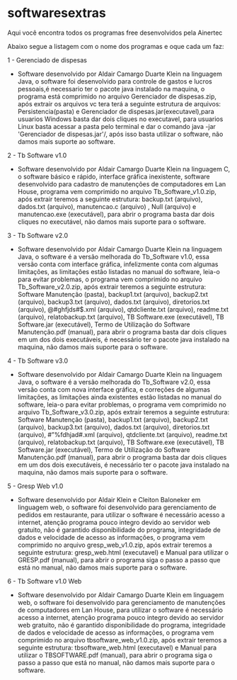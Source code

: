 # softwaresextras

Aqui você encontra todos os programas free desenvolvidos pela Ainertec

Abaixo segue a listagem com o nome dos programas e oque cada um faz:

1 - Gerenciado de dispesas
  * Software desenvolvido por Aldair Camargo Duarte Klein na linguagem Java, o software foi desenvolvido para controle de   gastos e lucros pessoais,é necessario ter o pacote java instalado na maquina,
  o programa está comprimido no arquivo Gerenciador de dispesas.zip, após extrair os arquivos vc tera terá a seguinte 
  estrutura de arquivos: Persistencia(pasta) e Gerenciador de dispesas.jar(executavel),para usuarios Windows basta dar 
  dois cliques no executavel, para usuarios Linux basta acessar a pasta pelo terminal e dar o comando java -jar 'Gerenciador de dispesas.jar'/,
  após isso basta utilizar o software, não damos mais suporte ao software.

2 - Tb Software v1.0
* Software desenvolvido por Aldair Camargo Duarte Klein na linguagem C, o software básico e rápido, interface gráfica inexistente, software desenvolvido para cadastro de manutenções de computadores em Lan House, programa vem comprimido no arquivo Tb_Software_v1.0.zip, após extrair teremos a seguinte estrutura: backup.txt (arquivo), dados.txt (arquivo), manutencao.c (arquivo) , Null (arquivo) e manutencao.exe (executável), para abrir o programa basta dar dois cliques no executável, não damos mais suporte para o software.

3 - Tb Software v2.0
* Software desenvolvido por Aldair Camargo Duarte Klein na linguagem Java, o software é a versão melhorada do Tb_Software v1.0, essa versão conta com interface gráfica, infelizmente conta com algumas limitações, as limitações estão listadas no manual do software, leia-o para evitar problemas, o programa vem comprimido no arquivo Tb_Software_v2.0.zip, após extrair teremos a seguinte estrutura: Software Manutenção (pasta), backup1.txt (arquivo), backup2.txt (arquivo), backup3.txt (arquivo), dados.txt (arquivo), diretorios.txt (arquivo), @#ghfjds#$.xml (arquivo), qtdcliente.txt (arquivo), readme.txt (arquivo), relatobackup.txt (arquivo), TB Software.exe (executável), TB Software.jar (executável), Termo de Utilização do Software Manutenção.pdf (manual), para abrir o programa basta dar dois cliques em um dos dois executáveis, é necessário ter o pacote java instalado na maquina, não damos mais suporte para o software.

4 - Tb Software v3.0
* Software desenvolvido por Aldair Camargo Duarte Klein na linguagem Java, o software é a versão melhorada do Tb_Software v2.0, essa versão conta com nova interface gráfica, e correções de algumas limitações, as limitações ainda existentes estão listadas no manual do software, leia-o para evitar problemas, o programa vem comprimido no arquivo Tb_Software_v3.0.zip, após extrair teremos a seguinte estrutura: Software Manutenção (pasta), backup1.txt (arquivo), backup2.txt (arquivo), backup3.txt (arquivo), dados.txt (arquivo), diretorios.txt (arquivo), \#”%fdhjad\#$%\#%$.xml (arquivo), qtdcliente.txt (arquivo), readme.txt (arquivo), relatobackup.txt (arquivo), TB Software.exe (executável), TB Software.jar (executável), Termo de Utilização do Software Manutenção.pdf (manual), para abrir o programa basta dar dois cliques em um dos dois executáveis, é necessário ter o pacote java instalado na maquina, não damos mais suporte para o software.

5 - Gresp Web v1.0
*  Software desenvolvido por Aldair Klein e Cleiton Baloneker em linguagem web, o software foi desenvolvido para gerenciamento de pedidos em restaurante, para utilizar o software é necessário acesso a internet, atenção programa pouco integro devido ao servidor web gratuito, não é garantido disponibilidade do programa, integridade de dados e velocidade de acesso as informações, o programa vem comprimido no arquivo gresp_web_v1.0.zip, após extrair teremos a seguinte estrutura: gresp_web.html (executavel) e Manual para utilizar o GRESP.pdf (manual), para abrir o programa siga o passo a passo que está no manual, não damos mais suporte para o software.

6 - Tb Software v1.0 Web
* Software desenvolvido por Aldair Camargo Duarte Klein em linguagem web, o software foi desenvolvido para gerenciamento de manutenções de computadores em Lan House, para utilizar o software é necessário acesso a internet, atenção programa pouco integro devido ao servidor web gratuito, não é garantido disponibilidade do programa, integridade de dados e velocidade de acesso as informações, o programa vem comprimido no arquivo tbsoftware_web_v1.0.zip, após extrair teremos a seguinte estrutura: tbsoftware_web.html (executavel) e Manual para utilizar o TBSOFTWARE.pdf (manual), para abrir o programa siga o passo a passo que está no manual, não damos mais suporte para o software.
